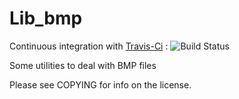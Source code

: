 # Lib_bmp

Continuous integration with [Travis-Ci](https://travis-ci.org/quicky2000/lib_bmp) : ![Build Status](https://travis-ci.org/quicky2000/lib_bmp.svg?branch=master)

Some utilities to deal with BMP files

Please see COPYING for info on the license.

